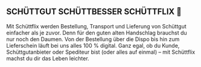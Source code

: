 ## SCHÜTTGUT SCHÜTTBESSER SCHÜTTFLIX 🚀

Mit Schüttflix werden Bestellung, Transport und Lieferung von Schüttgut einfacher als je zuvor. Denn für den guten alten Handschlag brauchst du nur noch den Daumen. Von der Bestellung über die Dispo bis hin zum Lieferschein läuft bei uns alles 100 % digital. Ganz egal, ob du Kunde, Schüttgutanbieter oder Spediteur bist (oder alles auf einmal) – mit Schüttflix machst du dir das Leben leichter.
